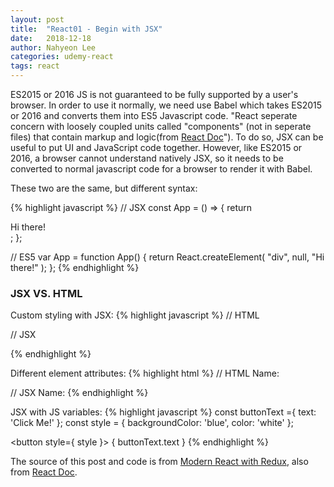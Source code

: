 ```yaml
---
layout: post
title:  "React01 - Begin with JSX"
date:   2018-12-18
author: Nahyeon Lee
categories: udemy-react
tags: react
---
```


ES2015 or 2016 JS is not guaranteed to be fully supported by a user's browser. In order to use it normally, we need use Babel which takes ES2015 or 2016 and converts them into ES5 Javascript code. 
"React seperate concern with loosely coupled units called "components" (not in seperate files) that contain markup and logic(from [React Doc][react-doc-jsx]"). To do so, JSX can be useful to put UI and JavaScript code together. However, like ES2015 or 2016, a browser cannot understand natively JSX, so it needs to be converted to normal javascript code for a browser to render it with Babel.

These two are the same, but different syntax:

{% highlight javascript  %}
// JSX
const App = () => {
	return <div>Hi there!</div>; 
};

// ES5
var App = function App() {
	return React.createElement(
		"div",
		null,
		"Hi there!"
	);
};
{% endhighlight %}

### JSX VS. HTML
Custom styling with JSX:
{% highlight javascript  %}
// HTML 
<div style="background-color: red;"></div>

// JSX
<div style={{backgroundColor: 'red'}}></div>
{% endhighlight %}

Different element attributes:
{% highlight html  %}
// HTML 
<label class="label" for="name">Name:</label>

// JSX
<label className="label" htmlFor="name">Name:</label>
{% endhighlight %}

JSX with JS variables:
{% highlight javascript  %}
const buttonText ={ text: 'Click Me!' };
const style = { backgroundColor: 'blue', color: 'white' };

<button style={ style }>
	{ buttonText.text }
</button>
{% endhighlight %}

The source of this post and code is from [Modern React with Redux][udemy-react], also from [React Doc][react-doc].

[udemy-react]: https://www.udemy.com/react-redux/
[react-doc]: https://reactjs.org/docs/getting-started.html
[react-doc-jsx]: https://reactjs.org/docs/introducing-jsx.html
